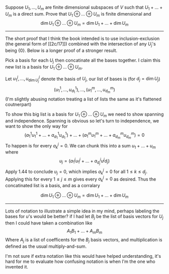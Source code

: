 Suppose $U_1,\dots,U_m$ are finite dimensional subspaces of $V$ such that $U_1 + \dots + U_m$ is a direct sum. Prove that $U_1 \oplus \dots \oplus U_m$ is finite dimensional and
$$
\dim U_1 \oplus \dots \oplus U_m = \dim U_1 + \dots + \dim U_m
$$

---

The short proof that I think the book intended is to use inclusion-exclusion (the general form of [[2c/17]]) combined with the intersection of any $U_j$'s being $\{0\}$. Below is a longer proof of a stronger result.

Pick a basis for each $U_j$ then concatinate all the bases together. I claim this new list is a basis for $U_1 \oplus \dots \oplus U_m$.

Let $u^j_1,\dots,u^j_{\dim U_j}$ denote  the basis of $U_j$, our list of bases is (for $d_j = \dim U_j$)
$$
(u_1^1,\dots,u_{d_1}^1), \dots, (u^m_1, \dots, u^m_{d_m})
$$
(I'm slightly abusing notation treating a list of lists the same as it's flattened coutnerpart)

To show this big list is a basis for $U_1 \oplus \dots \oplus U_m$ we need to show spanning and independence. Spanning is obvious so let's turn to independence, we want to show the only way for
$$
(a^1_1u^1_1 + \dots + a^1_{d_1}u^1_{d_1}) + \dots + (a^m_1u^m_1 + \dots + a^m_{d_m}u^m_{d_m}) = 0
$$
To happen is for every $a^j_k = 0$. We can chunk this into a sum $u_1 + \dots + u_m$ where
$$
u_j = (a^j_1u^j_1 + \dots + a^j_{d_j}u^j{d_j})
$$
Apply 1.44 to conclude $u_j = 0$, which implies $a^j_k = 0$ for all $1 \le k \le d_j$. Applying this for every $1 \le j \le m$ gives every $a^j_k = 0$ as desired. Thus the concatinated list is a basis, and as a corralary 

$$
\dim U_1 \oplus \dots \oplus U_m = \dim U_1 + \dots + \dim U_m
$$

---

Lots of notation to illustrate a simple idea in my mind, perhaps labeling the bases for $u$'s would be better? if I had let $B_j$ be the list of basis vectors for $U_j$ then I could have taken a combination like
$$
A_1B_1 + \dots + A_mB_m
$$
Where $A_j$ is a list of coefficents for the $B_j$ basis vectors, and multiplication is defined as the usual multiply-and-sum.

I'm not sure if extra notation like this would have helped understanding, it's hard for me to evaluate how confusing notation is when I'm the one who invented it.
